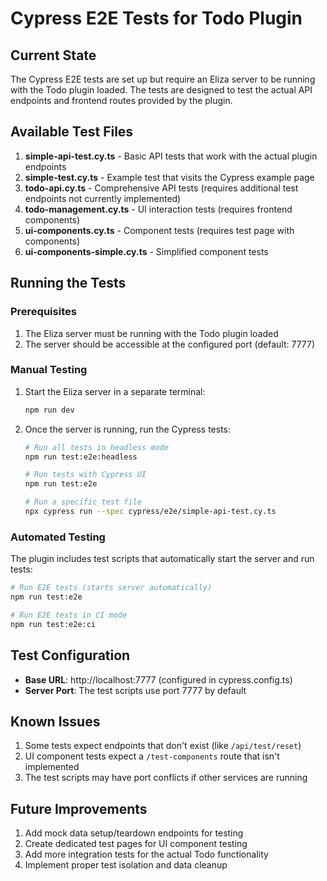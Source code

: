 # Cypress E2E Tests for Todo Plugin

## Current State

The Cypress E2E tests are set up but require an Eliza server to be running with
the Todo plugin loaded. The tests are designed to test the actual API endpoints
and frontend routes provided by the plugin.

## Available Test Files

1. **simple-api-test.cy.ts** - Basic API tests that work with the actual plugin
   endpoints
2. **simple-test.cy.ts** - Example test that visits the Cypress example page
3. **todo-api.cy.ts** - Comprehensive API tests (requires additional test
   endpoints not currently implemented)
4. **todo-management.cy.ts** - UI interaction tests (requires frontend
   components)
5. **ui-components.cy.ts** - Component tests (requires test page with
   components)
6. **ui-components-simple.cy.ts** - Simplified component tests

## Running the Tests

### Prerequisites

1. The Eliza server must be running with the Todo plugin loaded
2. The server should be accessible at the configured port (default: 7777)

### Manual Testing

1. Start the Eliza server in a separate terminal:

   ```bash
   npm run dev
   ```

2. Once the server is running, run the Cypress tests:

   ```bash
   # Run all tests in headless mode
   npm run test:e2e:headless

   # Run tests with Cypress UI
   npm run test:e2e

   # Run a specific test file
   npx cypress run --spec cypress/e2e/simple-api-test.cy.ts
   ```

### Automated Testing

The plugin includes test scripts that automatically start the server and run
tests:

```bash
# Run E2E tests (starts server automatically)
npm run test:e2e

# Run E2E tests in CI mode
npm run test:e2e:ci
```

## Test Configuration

- **Base URL**: http://localhost:7777 (configured in cypress.config.ts)
- **Server Port**: The test scripts use port 7777 by default

## Known Issues

1. Some tests expect endpoints that don't exist (like `/api/test/reset`)
2. UI component tests expect a `/test-components` route that isn't implemented
3. The test scripts may have port conflicts if other services are running

## Future Improvements

1. Add mock data setup/teardown endpoints for testing
2. Create dedicated test pages for UI component testing
3. Add more integration tests for the actual Todo functionality
4. Implement proper test isolation and data cleanup
